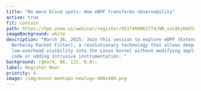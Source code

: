 ```yaml
---
title: "No more blind spots: How eBPF transforms observability"
active: true
fit: contain
path: https://hpe.zoom.us/webinar/register/8517404062774/WN_vcL8GjKmSSyQVbP18wITrg
imageBackground: white
description: "March 26, 2025: Join this session to explore eBPF (Extended
  Berkeley Packet Filter), a revolutionary technology that allows deep,
  low-overhead visibility into the Linux kernel without modifying application
  code or adding intrusive instrumentation. "
background: rgba(0, 86, 122, 0.8);
label: Register Now!
priority: 4
image: /img/event-meetups-newlogo-400x400.png
---
```

